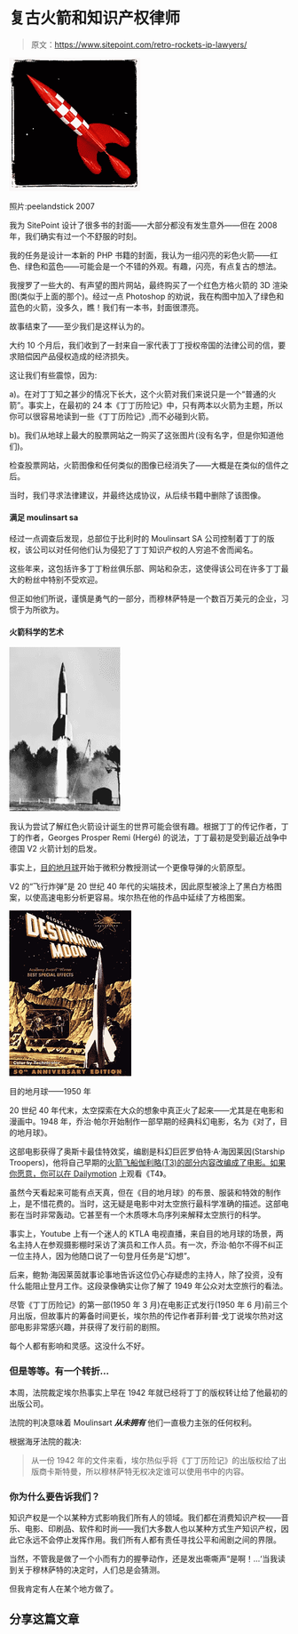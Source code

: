 # 复古火箭和知识产权律师

> 原文：<https://www.sitepoint.com/retro-rockets-ip-lawyers/>

[![Rocket - peelandstick](img/d420da81a075f7be002b2897a170c6cd.png)](https://www.flickr.com/photos/peelandstick/973031939/in/album-72157600928094890/)

照片:peelandstick 2007

我为 SitePoint 设计了很多书的封面——大部分都没有发生意外——但在 2008 年，我们确实有过一个不舒服的时刻。

我的任务是设计一本新的 PHP 书籍的封面，我认为一组闪亮的彩色火箭——红色、绿色和蓝色——可能会是一个不错的外观。有趣，闪亮，有点复古的想法。

我搜罗了一些大的、有声望的图片网站，最终购买了一个红色方格火箭的 3D 渲染图(类似于上面的那个)。经过一点 Photoshop 的劝说，我在构图中加入了绿色和蓝色的火箭，没多久，瞧！我们有一本书，封面很漂亮。

故事结束了——至少我们是这样认为的。

大约 10 个月后，我们收到了一封来自一家代表丁丁授权帝国的法律公司的信，要求赔偿因产品侵权造成的经济损失。

这让我们有些震惊，因为:

a)。在对丁丁知之甚少的情况下长大，这个火箭对我们来说只是一个“普通的火箭”。事实上，在最初的 24 本《丁丁历险记》中，只有两本以火箭为主题，所以你可以很容易地读到一些《丁丁历险记》,而不必碰到火箭。

b)。我们从地球上最大的股票网站之一购买了这张图片(没有名字，但是你知道他们)。

检查股票网站，火箭图像和任何类似的图像已经消失了——大概是在类似的信件之后。

当时，我们寻求法律建议，并最终达成协议，从后续书籍中删除了该图像。

#### 满足 moulinsart sa

经过一点调查后发现，总部位于比利时的 Moulinsart SA 公司控制着丁丁的版权，该公司以对任何他们认为侵犯了丁丁知识产权的人穷追不舍而闻名。

这些年来，这包括许多丁丁粉丝俱乐部、网站和杂志，这使得该公司在许多丁丁最大的粉丝中特别不受欢迎。

但正如他们所说，谨慎是勇气的一部分，而穆林萨特是一个数百万美元的企业，习惯于为所欲为。

#### 火箭科学的艺术

[![V2 Rocket](img/ae1a5a650030283584cb5410ca825814.png)](http://en.wikipedia.org/wiki/V-2_rocket)

我认为尝试了解红色火箭设计诞生的世界可能会很有趣。根据丁丁的传记作者，丁丁的作者，Georges Prosper Remi (Hergé) 的说法，丁丁最初是受到最近战争中德国 V2 火箭计划的启发。

事实上，[目的地月球](http://en.wikipedia.org/wiki/Destination_Moon_%28comics%29)开始于微积分教授测试一个更像导弹的火箭原型。

V2 的“飞行炸弹”是 20 世纪 40 年代的尖端技术，因此原型被涂上了黑白方格图案，以使高速电影分析更容易。埃尔热在他的作品中延续了方格图案。

[![Destination Moon - 1950](img/2fd84f30ede9c5f1eb97e2bedc671766.png)](http://en.wikipedia.org/wiki/Destination_Moon_(film))

目的地月球——1950 年

20 世纪 40 年代末，太空探索在大众的想象中真正火了起来——尤其是在电影和漫画中。1948 年，乔治·帕尔开始制作一部早期的经典科幻电影，名为《对了，目的地月球》。

这部电影获得了奥斯卡最佳特效奖，编剧是科幻巨匠罗伯特·A·海因莱因(Starship Troopers)，他将自己早期的[火箭飞船伽利略(T3)的部分内容改编成了电影。如果你愿意，你可以在 Dailymotion](http://en.wikipedia.org/wiki/Rocket_Ship_Galileo "Rocket_Ship_Galileo") 上观看《T4》。

虽然今天看起来可能有点天真，但在《目的地月球》的布景、服装和特效的制作上，是不惜花费的。当时，这无疑是电影中对太空旅行最科学准确的描述。这部电影在当时非常轰动。它甚至有一个木质啄木鸟序列来解释太空旅行的科学。

事实上，Youtube 上有一个迷人的 KTLA 电视直播，来自目的地月球的场景，两名主持人在参观摄影棚时采访了演员和工作人员。有一次，乔治·帕尔不得不纠正一位主持人，因为他随口说了一句登月任务是“幻想”。

后来，鲍勃·海因莱茵就事论事地告诉这位仍心存疑虑的主持人，除了投资，没有什么能阻止登月工作。这段录像确实让你了解了 1949 年公众对太空旅行的看法。

尽管《丁丁历险记》的第一部(1950 年 3 月)在电影正式发行(1950 年 6 月)前三个月出版，但故事片的筹备时间更长，埃尔热的传记作者菲利普·戈丁说埃尔热对这部电影非常感兴趣，并获得了发行前的剧照。

每个人都有影响和灵感。这没什么不好。

### 但是等等。有一个转折…

本周，法院裁定埃尔热事实上早在 1942 年就已经将丁丁的版权转让给了他最初的出版公司。

法院的判决意味着 Moulinsart ***从未拥有*** 他们一直极力主张的任何权利。

根据海牙法院的裁决:

> 从一份 1942 年的文件来看，埃尔热似乎将《丁丁历险记》的出版权给了出版商卡斯特曼，所以穆林萨特无权决定谁可以使用书中的内容。

### 你为什么要告诉我们？

知识产权是一个以某种方式影响我们所有人的领域。我们都在消费知识产权——音乐、电影、印刷品、软件和时尚——我们大多数人也以某种方式生产知识产权，因此它永远不会停止发挥作用。我们所有人都有责任寻找公平和闹剧之间的界限。

当然，不管我是做了一个小而有力的握拳动作，还是发出嘶嘶声“是啊！…‘当我读到关于穆林萨特的决定时，人们总是会猜测。

但我肯定有人在某个地方做了。

## 分享这篇文章